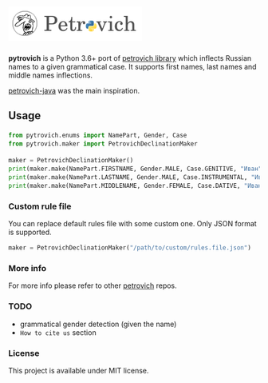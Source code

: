 ![Pytrovich](pytrovich.png)
==========================================

__pytrovich__ is a Python 3.6+ port of [petrovich library](https://github.com/petrovich) which inflects Russian names 
to a given grammatical case. It supports first names, last names and middle names inflections.

[petrovich-java](https://github.com/petrovich/petrovich-java) was the main inspiration.

## Usage

```python
from pytrovich.enums import NamePart, Gender, Case
from pytrovich.maker import PetrovichDeclinationMaker

maker = PetrovichDeclinationMaker()
print(maker.make(NamePart.FIRSTNAME, Gender.MALE, Case.GENITIVE, "Иван"))  # Ивана
print(maker.make(NamePart.LASTNAME, Gender.MALE, Case.INSTRUMENTAL, "Иванов"))  # Ивановым
print(maker.make(NamePart.MIDDLENAME, Gender.FEMALE, Case.DATIVE, "Ивановна"))  # Ивановне
```

### Custom rule file

You can replace default rules file with some custom one. Only JSON format is supported.
```python
maker = PetrovichDeclinationMaker("/path/to/custom/rules.file.json")
```

### More info

For more info please refer to other [petrovich](https://github.com/petrovich/) repos.

### TODO

- grammatical gender detection (given the name)
- `How to cite us` section

### License

This project is available under MIT license.